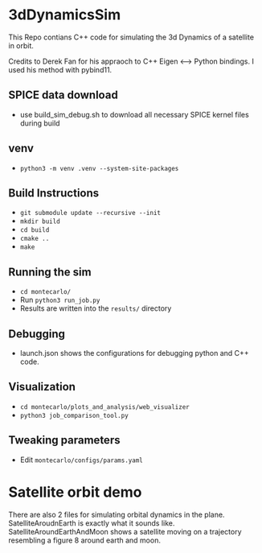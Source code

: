 # 3dDynamicsSim

This Repo contians C++ code for simulating the 3d Dynamics of a satellite  in orbit.

Credits to Derek Fan for his appraoch to C++ Eigen <--> Python bindings. I used his method with pybind11. 

## SPICE data download
- use build_sim_debug.sh to download all necessary SPICE kernel files during build

## venv
- `python3 -m venv .venv --system-site-packages`

## Build Instructions
- `git submodule update --recursive --init `
- `mkdir build`
- `cd build`
- `cmake ..`
- `make`

## Running the sim
- `cd montecarlo/`
- Run `python3 run_job.py`
- Results are written into the `results/` directory
 
## Debugging
- launch.json shows the configurations for debugging python and C++ code.

## Visualization
- `cd montecarlo/plots_and_analysis/web_visualizer`
- `python3 job_comparison_tool.py`

## Tweaking parameters
- Edit `montecarlo/configs/params.yaml`


# Satellite orbit demo
There are also 2 files for simulating orbital dynamics in the plane. SatelliteAroudnEarth is exactly what it sounds like. SatelliteAroundEarthAndMoon shows a satellite moving on a trajectory resembling a figure 8 around earth and moon. 
